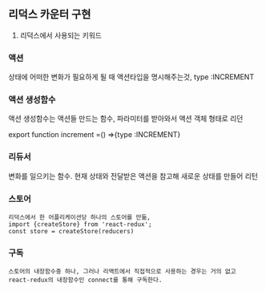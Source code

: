 ## 리덕스 카운터 구현

1. 리덕스에서 사용되는 키워드

### 액션
 
  상태에 어떠한 변화가 필요하게 될 때 액션타입을 명시해주는것,
  type :INCREMENT

### 액션 생성함수

  액션 생성함수는 액션들 만드는 함수, 파라미터를 받아와서 액션 객체 형태로 리던
  
  export function increment =() =>{type :INCREMENT}

### 리듀서

   변화를 일으키는 함수. 현재 상태와 전달받은 액션을 참고해 새로운 상태를 만들어 리턴

### 스토어

    리덕스에서 한 어플리케이션당 하나의 스토어를 만듦,
    import {createStore} from 'react-redux';
    const store = createStore(reducers)

### 구독

    스토어의 내장함수중 하나, 그러나 리액트에서 직접적으로 사용하는 경우는 거의 없고
    react-redux의 내장함수인 connect를 통해 구독한다.
